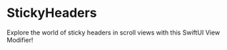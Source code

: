 # StickyHeaders
Explore the world of sticky headers in scroll views with this SwiftUI View Modifier!
